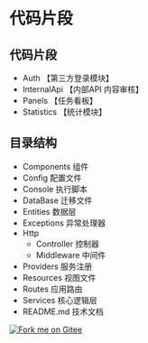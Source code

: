 # 代码片段
## 代码片段

- Auth 【第三方登录模块】
- InternalApi 【内部API 内容审核】
- Panels 【任务看板】
- Statistics 【统计模块】

## 目录结构

- Components 组件
- Config 配置文件
- Console 执行脚本
- DataBase 迁移文件
- Entities 数据层
- Exceptions 异常处理器
- Http
    - Controller 控制器
    - Middleware 中间件
- Providers 服务注册
- Resources 视图文件
- Routes 应用路由
- Services 核心逻辑层
- README.md 技术文档

<a href='https://gitee.com/ying_ming_jin/historical-code'><img src='https://gitee.com/ying_ming_jin/historical-code/widgets/widget_2.svg' alt='Fork me on Gitee'></img></a>
